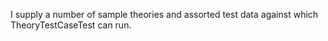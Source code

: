 I supply a number of sample theories and assorted test data against which TheoryTestCaseTest can run.